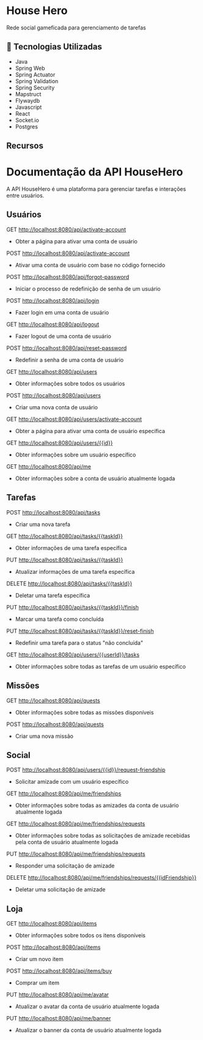 # House Hero

Rede social gameficada para gerenciamento de tarefas

## 🚀 Tecnologias Utilizadas

- Java
- Spring Web
- Spring Actuator
- Spring Validation
- Spring Security
- Mapstruct
- Flywaydb
- Javascript
- React
- Socket.io
- Postgres



## Recursos

Documentação da API HouseHero
=============================

A API HouseHero é uma plataforma para gerenciar tarefas e interações entre usuários.

Usuários
--------
GET [http://localhost:8080/api/activate-account](http://localhost:8080/api/activate-account)

* Obter a página para ativar uma conta de usuário

POST [http://localhost:8080/api/activate-account](http://localhost:8080/api/activate-account)

* Ativar uma conta de usuário com base no código fornecido

POST [http://localhost:8080/api/forgot-password](http://localhost:8080/api/forgot-password)

* Iniciar o processo de redefinição de senha de um usuário

POST [http://localhost:8080/api/login](http://localhost:8080/api/login)

* Fazer login em uma conta de usuário

GET [http://localhost:8080/api/logout](http://localhost:8080/api/logout)

* Fazer logout de uma conta de usuário

POST [http://localhost:8080/api/reset-password](http://localhost:8080/api/reset-password)
* Redefinir a senha de uma conta de usuário

GET [http://localhost:8080/api/users](http://localhost:8080/api/users)

* Obter informações sobre todos os usuários

POST [http://localhost:8080/api/users](http://localhost:8080/api/users)

* Criar uma nova conta de usuário

GET [http://localhost:8080/api/users/activate-account](http://localhost:8080/api/users/activate-account)

* Obter a página para ativar uma conta de usuário específica

GET [http://localhost:8080/api/users/{{id}}](http://localhost:8080/api/users/%7B%7Bid%7D%7D)

* Obter informações sobre um usuário específico


GET [http://localhost:8080/api/me](http://localhost:8080/api/me)

* Obter informações sobre a conta de usuário atualmente logada

Tarefas
--------

POST [http://localhost:8080/api/tasks](http://localhost:8080/api/tasks)

* Criar uma nova tarefa

GET [http://localhost:8080/api/tasks/{{taskId}}](http://localhost:8080/api/tasks/%7B%7BtaskId%7D%7D)

* Obter informações de uma tarefa específica

PUT [http://localhost:8080/api/tasks/{{taskId}}](http://localhost:8080/api/tasks/%7B%7BtaskId%7D%7D)

* Atualizar informações de uma tarefa específica

DELETE [http://localhost:8080/api/tasks/{{taskId}}](http://localhost:8080/api/tasks/%7B%7BtaskId%7D%7D)

* Deletar uma tarefa específica

PUT [http://localhost:8080/api/tasks/{{taskId}}/finish](http://localhost:8080/api/tasks/%7B%7BtaskId%7D%7D/finish)

* Marcar uma tarefa como concluída

PUT [http://localhost:8080/api/tasks/{{taskId}}/reset-finish](http://localhost:8080/api/tasks/%7B%7BtaskId%7D%7D/reset-finish)

* Redefinir uma tarefa para o status "não concluída"

GET [http://localhost:8080/api/users/{{userId}}/tasks](http://localhost:8080/api/users/%7B%7BuserId%7D%7D/tasks)

* Obter informações sobre todas as tarefas de um usuário específico


Missões
--------

GET [http://localhost:8080/api/quests](http://localhost:8080/api/quests)

* Obter informações sobre todas as missões disponíveis

POST [http://localhost:8080/api/quests](http://localhost:8080/api/quests)

* Criar uma nova missão

Social
--------

POST [http://localhost:8080/api/users/{{id}}/request-friendship](http://localhost:8080/api/users/%7B%7Bid%7D%7D/request-friendship)

* Solicitar amizade com um usuário específico

GET [http://localhost:8080/api/me/friendships](http://localhost:8080/api/me/friendships)

* Obter informações sobre todas as amizades da conta de usuário atualmente logada

GET [http://localhost:8080/api/me/friendships/requests](http://localhost:8080/api/me/friendships/requests)

* Obter informações sobre todas as solicitações de amizade recebidas pela conta de usuário atualmente logada

PUT [http://localhost:8080/api/me/friendships/requests](http://localhost:8080/api/me/friendships/requests)

* Responder uma solicitação de amizade

DELETE [http://localhost:8080/api/me/friendships/requests/{{idFriendship}}](http://localhost:8080/api/me/friendships/requests/%7B%7BidFriendship%7D%7D)

* Deletar uma solicitação de amizade

Loja
--------

GET [http://localhost:8080/api/items](http://localhost:8080/api/items)

* Obter informações sobre todos os itens disponíveis

POST [http://localhost:8080/api/items](http://localhost:8080/api/items)

* Criar um novo item

POST [http://localhost:8080/api/items/buy](http://localhost:8080/api/items/buy)

* Comprar um item


PUT [http://localhost:8080/api/me/avatar](http://localhost:8080/api/me/avatar)

* Atualizar o avatar da conta de usuário atualmente logada

PUT [http://localhost:8080/api/me/banner](http://localhost:8080/api/me/banner)

* Atualizar o banner da conta de usuário atualmente logada

